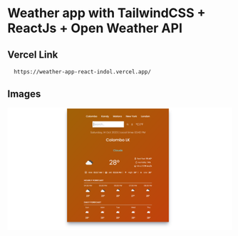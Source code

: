 
# Weather app with TailwindCSS + ReactJs + Open Weather API






## Vercel Link



```bash
  https://weather-app-react-indol.vercel.app/
```
    
## Images

![alt text](https://github.com/PercyGFX/weather-app-react/blob/main/public/1.png?raw=true)
